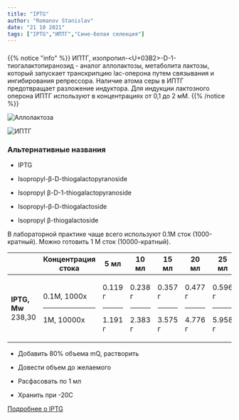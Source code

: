 ```yaml
---
title: "IPTG"
author: "Romanov Stanislav"
date: "21 10 2021"
tags: ["IPTG","ИПТГ","Сине-белая селекция"]
---
```


### 

{{% notice "info" %}}
ИПТГ, изопропил-<U+03B2>-D-1-тиогалактопиранозид - аналог аллолактозы, метаболита лактозы, который запускает транскрипцию lac-оперона путем связывания и ингибирования репрессора. Наличие атома серы в ИПТГ предотвращает разложение индуктора. Для индукции лактозного оперона ИПТГ используют в концентрациях от 0,1 до 2 мМ.
{{% /notice %}}

![Аллолактоза](https://upload.wikimedia.org/wikipedia/commons/d/d9/Allolactose.png?classes=shadow&width=15pc)

![ИПТГ](https://upload.wikimedia.org/wikipedia/commons/thumb/0/0f/IPTG2.svg/1024px-IPTG2.svg.png?classes=shadow&width=15pc)

### Альтернативные названия

-   IPTG

-   Isopropyl-β-D-thiogalactopyranoside

-   Isopropyl β-D-1-thiogalactopyranoside

-   Isopropyl-β-D-thiogalactoside

-   Isopropyl β-thiogalactoside

В лабораторной практике чаще всего используют 0.1М сток (1000-кратный). Можно готовить 1 М сток (10000-кратный).

<table>
<colgroup>
<col style="width: 4%" />
<col style="width: 13%" />
<col style="width: 13%" />
<col style="width: 13%" />
<col style="width: 13%" />
<col style="width: 13%" />
<col style="width: 13%" />
<col style="width: 13%" />
</colgroup>
<thead>
<tr class="header">
<th></th>
<th>Концентрация стока</th>
<th>5 мл</th>
<th>10 мл</th>
<th>15 мл</th>
<th>20 мл</th>
<th>25 мл</th>
<th>50 мл</th>
</tr>
</thead>
<tbody>
<tr class="odd">
<td><strong>IPTG, Mw</strong> 238,30</td>
<td><p>0.1М, 1000x</p>
<hr />
<p>1М, 10000x</p></td>
<td><p>0.119 г</p>
<hr />
<p>1.191 г</p></td>
<td><p>0.238 г</p>
<hr />
<p>2.383 г</p></td>
<td><p>0.357 г</p>
<hr />
<p>3.575 г</p></td>
<td><p>0.477 г</p>
<hr />
<p>4.776 г</p></td>
<td><p>0.596 г</p>
<hr />
<p>5.958 г</p></td>
<td><p>1.19 г</p>
<hr />
<p>11.92 г</p></td>
</tr>
</tbody>
</table>

-   Добавить 80% объема mQ, растворить

-   Довести объем до желаемого

-   Расфасовать по 1 мл

-   Хранить при -20С

[Подробнее о IPTG](https://agscientific.com/blog/2019/05/iptg-facts-protocols/)
